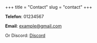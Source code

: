 +++
title = "Contact"
slug = "contact"
+++

**Telefon**: 01234567

**Email**: example@gmail.com

Or Discord: [Discord](https://discord.com)
